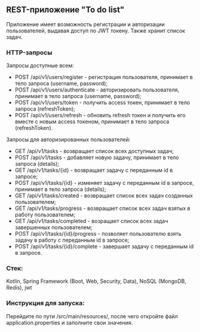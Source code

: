 ## REST-приложение "To do list"

Приложение имеет возможность регистрации и авторизации пользователей, выдавая доступ по JWT токену. Также хранит список задач.

### HTTP-запросы

Запросы доступные всем:
- POST /api/v1/users/register - регистрация пользователя, принимает в тело запроса (username, password);
- POST /api/v1/users/authenticate - авторизировать пользователя, принимает в тело запроса (username, password);
- POST /api/v1/users/token - получить access токен, принимает в тело запроса (refreshToken);
- POST /api/v1/users/refresh - обновить refresh токен и получить его вместе с новым access токеном, принимает в тело запроса (refreshToken).

Запросы для авторизированных пользователей:
- GET /api/v1/tasks - возвращает список всех доступных задач;
- POST /api/v1/tasks - добавляет новую задачу, принимает в тело запроса (details);
- GET /api/v1/tasks/{id} - возвращает задачу с переданным id в запросе;
- POST /api/v1/tasks/{id} - изменяет задачу с переданным id в запросе, принимает в тело запроса (details);
- GET /api/v1/tasks/created - возвращает список всех задач созданных пользователем;
- GET /api/v1/tasks/progress - возвращает список всех задач взятых в работу пользователем;
- GET /api/v1/tasks/completed - возращает список всех задач завершенных пользователем;
- POST /api/v1/tasks/{id}/progress - позволяет пользователю взять задачу в работу с переданным id в запросе;
- POST /api/v1/tasks/{id}/complete - завершает задачу с переданным id в запросе.

### Стек:
Kotlin, Spring Framework (Boot, Web, Security, Data), NoSQL (MongoDB, Redis), jwt

### Инструкция для запуска:

Перейдите по пути /src/main/resources/, после чего откройте файл application.properties 
и заполните свои значения.
